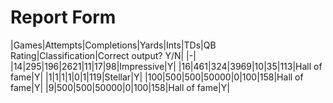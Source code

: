 # Report Form
|Games|Attempts|Completions|Yards|Ints|TDs|QB Rating|Classification|Correct output? Y/N|
|-|
|14|295|196|2621|11|17|98|Impressive|Y|
|16|461|324|3969|10|35|113|Hall of fame|Y|
|1|1|1|1|0|1|119|Stellar|Y|
|100|500|500|50000|0|100|158|Hall of fame|Y|
|9|500|500|50000|0|100|158|Hall of fame|Y|
